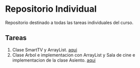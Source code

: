 # Repositorio Individual

Repositorio destinado a todas las tareas individuales
del curso.

## Tareas

1. Clase SmartTV y ArrayList. [aqui](./SmartTV/)
2. Clase Arbol e implementacion con ArrayList y Sala de cine e implementacion de la clase Asiento. [aqui](./ArbolCine/)
